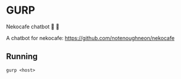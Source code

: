 # GURP
Nekocafe chatbot 🤖 💬

A chatbot for nekocafe: https://github.com/notenoughneon/nekocafe

## Running
```
gurp <host>
```
